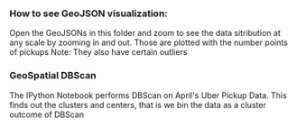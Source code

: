 ### How to see GeoJSON visualization:
Open the GeoJSONs in this folder and zoom to see the data sitribution at any scale by zooming in and out. Those are plotted with the number points of pickups
Note: They also have certain outliers

### GeoSpatial DBScan
The IPython Notebook performs DBScan on April's Uber Pickup Data. This finds out the clusters and centers, that is we bin the data as a cluster outcome of DBScan
